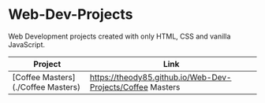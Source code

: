 # Web-Dev-Projects

Web Development projects created with only HTML, CSS and vanilla JavaScript.

Project | Link
--------|-----
[Coffee Masters](./Coffee Masters) | https://theody85.github.io/Web-Dev-Projects/Coffee Masters

